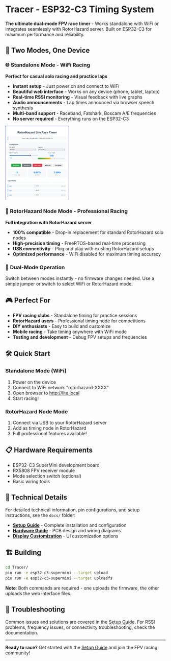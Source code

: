 # Tracer - ESP32-C3 Timing System

**The ultimate dual-mode FPV race timer** - Works standalone with WiFi or integrates seamlessly with RotorHazard server. Built on ESP32-C3 for maximum performance and reliability.

## 🏁 Two Modes, One Device

### 🌐 Standalone Mode - WiFi Racing
**Perfect for casual solo racing and practice laps**
- **Instant setup** - Just power on and connect to WiFi
- **Beautiful web interface** - Works on any device (phone, tablet, laptop)
- **Real-time RSSI monitoring** - Visual feedback with live graphs
- **Audio announcements** - Lap times announced via browser speech synthesis
- **Multi-band support** - Raceband, Fatshark, Boscam A/E frequencies
- **No server required** - Everything runs on the ESP32-C3
<img src="docs/lite-gui.png" alt="Tracer Web Interface" width="200">


### 🔌 RotorHazard Node Mode - Professional Racing
**Full integration with RotorHazard server**
- **100% compatible** - Drop-in replacement for standard RotorHazard solo nodes
- **High-precision timing** - FreeRTOS-based real-time processing
- **USB connectivity** - Plug and play with existing RotorHazard setups
- **Optimized performance** - WiFi disabled for maximum timing accuracy

### 🎯 **Dual-Mode Operation**
Switch between modes instantly - no firmware changes needed. Use a simple jumper or switch to select WiFi or RotorHazard mode.

## 🎮 Perfect For

- **FPV racing clubs** - Standalone timing for practice sessions
- **RotorHazard users** - Professional timing node for competitions
- **DIY enthusiasts** - Easy to build and customize
- **Mobile racing** - Take timing anywhere with WiFi mode
- **Testing and development** - Debug FPV setups and frequencies

## 🛠️ Quick Start

### Standalone Mode (WiFi)
1. Power on the device
2. Connect to WiFi network "rotorhazard-XXXX"
3. Open browser to http://lite.local
4. Start racing!

### RotorHazard Node Mode
1. Connect via USB to your RotorHazard server
2. Add as timing node in RotorHazard
3. Full professional features available!

## 📋 Hardware Requirements

- ESP32-C3 SuperMini development board
- RX5808 FPV receiver module  
- Mode selection switch (optional)
- Basic wiring tools

## 🔧 Technical Details

For detailed technical information, pin configurations, and setup instructions, see the `docs/` folder:

- **[Setup Guide](docs/setup.md)** - Complete installation and configuration
- **[Hardware Guide](docs/hardware.md)** - PCB design and wiring diagrams
- **[Display Customization](docs/display_customization.md)** - UI customization options

## 🏗️ Building

```bash
cd Tracer/
pio run -e esp32-c3-supermini --target upload
pio run -e esp32-c3-supermini --target uploadfs
```

**Note**: Both commands are required - one uploads the firmware, the other uploads the web interface files.

## 🐛 Troubleshooting

Common issues and solutions are covered in the [Setup Guide](docs/setup.md). For RSSI problems, frequency issues, or connectivity troubleshooting, check the documentation.

---

**Ready to race?** Get started with the [Setup Guide](docs/setup.md) and join the FPV racing community!
